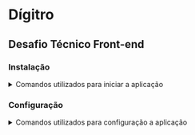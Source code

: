 # Dígitro

## Desafio Técnico Front-end

### Instalação

<details>
  <summary>Comandos utilizados para iniciar a aplicação</summary>

1. npm create vite@latest

```
Instalação do ViteJS com React JavaScript
```

2. npm install

```
Instalação e configuração inicial das dependências do Vite
```

3. npm install eslint

```
Instalação do ESLint utilizado afim de padronizar o código desenvolvido.
```

4. npm install prettier

```
Instalação do Prettier para formatação do código.
```

5. npm install eslint-config-prettier

```
Instalação da biblioteca que integra o ESLint com o Prettier.
```

6. npm install eslint-plugin-import

```
Plugin que aponta ao ESLint como resolver as importações
```

7. npm install eslint-plugin-jsx-a11y

```
Plugin que verifica problemas de acessibilidade do JSX com ESLint
```

8. npm install eslint-plugin-react

```
Regras específicas de React para ESLint
```

9. npm install socket.io-client

```
Biblioteca websocket para trabalhar com a API
```

10. npm install react-router-dom

```
Biblioteca para trabalhar com rotas no React
```

</details>

### Configuração

<details>
  <summary>Comandos utilizados para configuração a aplicação</summary>

1. Criar o arquivo .eslintrc.js na raiz do projeto

```
Configuração do ESLint
```

2. Criar o arquivo .eslintignore na raiz do projeto

```
Configuração do ESLint para ignorar arquivos
```

3. Adicionar o comando "lint" ao package.json

```
Configuração do ESLint para rodar o comando lint através do NPM
```

4. Criar o arquivo .prettierrc na raiz do projeto

```
Configuração do Prettier
```

5. Criar o arquivo .prettierignore na raiz do projeto

```
Configuração do Prettier para ignorar arquivos
```

</details>
